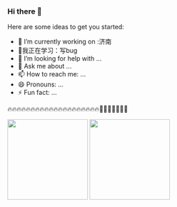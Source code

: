 ### Hi there 👋


Here are some ideas to get you started:

- 🔭 I’m currently working on :济南
- 🌱我正在学习：写bug
- 🤔 I’m looking for help with ...
- 💬 Ask me about ...
- 📫 How to reach me: ...
- 😄 Pronouns: ...
- ⚡ Fun fact: ...


:fire::fire::fire::fire::fire::fire::fire::fire::fire::fire::fire::fire::fire::fire::fire::fire::fire::fire::fire::fire::whale::whale::whale::whale::whale::whale::whale:

<p>
  <img height="180em" src="https://github-readme-stats.vercel.app/api?username=runzhenghengbin&show_icons=true&hide_border=true&count_private=true&include_all_commits=true&theme=onedark" />
  <img height="180em" src="https://github-readme-stats.vercel.app/api/top-langs/?username=runzhenghengbin&show_icons=true&hide_border=true&layout=compact&langs_count=8&theme=onedark" />
</p>
